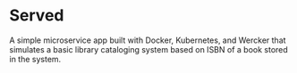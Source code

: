 # Served 
A simple microservice app built with Docker, Kubernetes, and Wercker that simulates a basic library cataloging system based on ISBN of a book stored in the system.  
